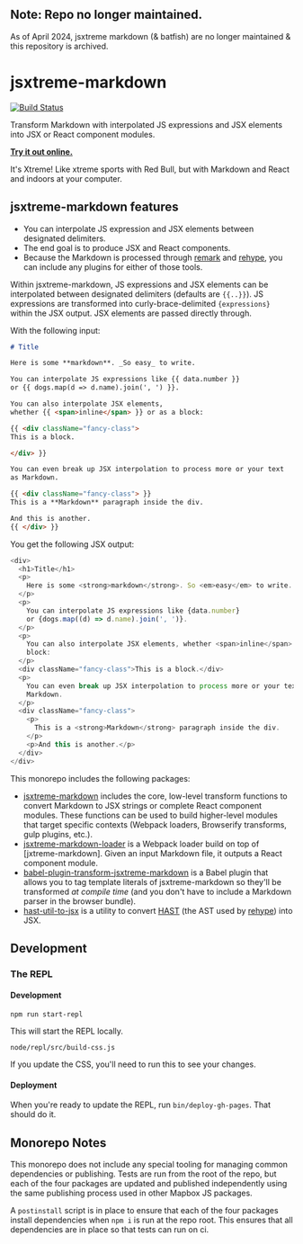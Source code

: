 ## Note: Repo no longer maintained.
As of April 2024, jsxtreme markdown (& batfish) are no longer maintained & this repository is archived.

# jsxtreme-markdown

[![Build Status](https://travis-ci.com/mapbox/jsxtreme-markdown.svg?branch=main)](https://travis-ci.com/mapbox/jsxtreme-markdown)

Transform Markdown with interpolated JS expressions and JSX elements into JSX or React component modules.

**[Try it out online.](https://mapbox.github.io/jsxtreme-markdown/)**

It's Xtreme! Like xtreme sports with Red Bull, but with Markdown and React and indoors at your computer.

## jsxtreme-markdown features

- You can interpolate JS expression and JSX elements between designated delimiters.
- The end goal is to produce JSX and React components.
- Because the Markdown is processed through [remark] and [rehype], you can include any plugins for either of those tools.

Within jsxtreme-markdown, JS expressions and JSX elements can be interpolated between designated delimiters (defaults are `{{..}}`).
JS expressions are transformed into curly-brace-delimited `{expressions}` within the JSX output.
JSX elements are passed directly through.

With the following input:

```markdown
# Title

Here is some **markdown**. _So easy_ to write.

You can interpolate JS expressions like {{ data.number }}
or {{ dogs.map(d => d.name).join(', ') }}.

You can also interpolate JSX elements,
whether {{ <span>inline</span> }} or as a block:

{{ <div className="fancy-class">
This is a block.

</div> }}

You can even break up JSX interpolation to process more or your text
as Markdown.

{{ <div className="fancy-class"> }}
This is a **Markdown** paragraph inside the div.

And this is another.
{{ </div> }}
```

You get the following JSX output:

```js
<div>
  <h1>Title</h1>
  <p>
    Here is some <strong>markdown</strong>. So <em>easy</em> to write.
  </p>
  <p>
    You can interpolate JS expressions like {data.number}
    or {dogs.map((d) => d.name).join(', ')}.
  </p>
  <p>
    You can also interpolate JSX elements, whether <span>inline</span> or as a
    block:
  </p>
  <div className="fancy-class">This is a block.</div>
  <p>
    You can even break up JSX interpolation to process more or your text as
    Markdown.
  </p>
  <div className="fancy-class">
    <p>
      This is a <strong>Markdown</strong> paragraph inside the div.
    </p>
    <p>And this is another.</p>
  </div>
</div>
```

This monorepo includes the following packages:

- [jsxtreme-markdown] includes the core, low-level transform functions to convert Markdown to JSX strings or complete React component modules.
  These functions can be used to build higher-level modules that target specific contexts (Webpack loaders, Browserify transforms, gulp plugins, etc.).
- [jsxtreme-markdown-loader] is a Webpack loader build on top of [jxtreme-markdown].
  Given an input Markdown file, it outputs a React component module.
- [babel-plugin-transform-jsxtreme-markdown] is a Babel plugin that allows you to tag template literals of jsxtreme-markdown so they'll be transformed _at compile time_ (and you don't have to include a Markdown parser in the browser bundle).
- [hast-util-to-jsx] is a utility to convert [HAST] (the AST used by [rehype]) into JSX.

## Development

### The REPL

#### Development

```
npm run start-repl
```

This will start the REPL locally.

```
node/repl/src/build-css.js
```

If you update the CSS, you'll need to run this to see your changes.

#### Deployment

When you're ready to update the REPL, run `bin/deploy-gh-pages`.
That should do it.

[jsxtreme-markdown]: https://github.com/mapbox/jsxtreme-markdown/tree/main/packages/jsxtreme-markdown#readme
[jsxtreme-markdown-loader]: https://github.com/mapbox/jsxtreme-markdown/tree/main/packages/jsxtreme-markdown-loader#readme
[babel-plugin-transform-jsxtreme-markdown]: https://github.com/mapbox/jsxtreme-markdown/tree/main/packages/babel-plugin-transform-jsxtreme-markdown#readme
[hast-util-to-jsx]: https://github.com/mapbox/jsxtreme-markdown/tree/main/packages/hast-util-to-jsx#readme
[remark]: https://github.com/wooorm/remark
[rehype]: https://github.com/wooorm/rehype
[hast]: https://github.com/syntax-tree/hast

## Monorepo Notes

This monorepo does not include any special tooling for managing common dependencies or publishing. Tests are run from the root of the repo, but each of the four packages are updated and published independently using the same publishing process used in other Mapbox JS packages.

A `postinstall` script is in place to ensure that each of the four packages install dependencies when `npm i` is run at the repo root. This ensures that all dependencies are in place so that tests can run on ci.
